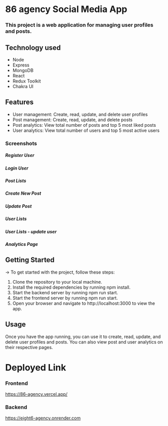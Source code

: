 # 86 agency Social Media App

### This project is a web application for managing user profiles and posts.

## Technology used

- Node
- Express
- MongoDB
- React
- Redux Toolkit
- Chakra UI

## Features

- User management: Create, read, update, and delete user profiles
- Post management: Create, read, update, and delete posts
- Post analytics: View total number of posts and top 5 most liked posts
- User analytics: View total number of users and top 5 most active users

### Screenshots

##### Register User


##### Login User



##### Post Lists



##### Create New Post


##### Update Post



##### User Lists



##### User Lists - update user



##### Analytics Page



## Getting Started

-> To get started with the project, follow these steps:

1. Clone the repository to your local machine.
2. Install the required dependencies by running npm install.
3. Start the backend server by running npm run start.
4. Start the frontend server by running npm run start.
5. Open your browser and navigate to http://localhost:3000 to view the app.

## Usage

Once you have the app running, you can use it to create, read, update, and delete user profiles and posts. You can also view post and user analytics on their respective pages.

# Deployed Link

### Frontend

https://86-agency.vercel.app/


### Backend

https://eight6-agency.onrender.com
